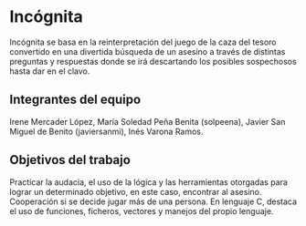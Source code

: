 # Incógnita

Incógnita se basa en la reinterpretación del juego de la caza del tesoro convertido en una divertida búsqueda de un asesino a través de distintas preguntas y respuestas donde se irá descartando los posibles sospechosos hasta dar en el clavo.

## Integrantes del equipo

Irene Mercader López, María Soledad Peña Benita (solpeena), Javier San Miguel de Benito (javiersanmi), Inés Varona Ramos.

## Objetivos del trabajo
Practicar la audacia, el uso de la lógica y las herramientas otorgadas para lograr un determinado objetivo, en este caso, encontrar al asesino.
Cooperación si se decide jugar más de una persona.
En lenguaje C, destaca el uso de funciones, ficheros, vectores y manejos del propio lenguaje.
